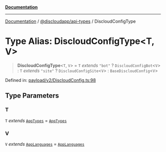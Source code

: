 [**Documentation**](../../../README.md)

***

[Documentation](../../../packages.md) / [@discloudapp/api-types](../README.md) / DiscloudConfigType

# Type Alias: DiscloudConfigType\<T, V\>

> **DiscloudConfigType**\<`T`, `V`\> = `T` *extends* `"bot"` ? `DiscloudConfigBot`\<`V`\> : `T` *extends* `"site"` ? `DiscloudConfigSite`\<`V`\> : `BaseDiscloudConfig`\<`V`\>

Defined in: [payload/v2/DiscloudConfig.ts:98](https://github.com/discloud/discloud.app/blob/5b4e3fe9c701f0b4f5ffa4246f463403d1e47fa1/packages/api-types/payload/v2/DiscloudConfig.ts#L98)

## Type Parameters

### T

`T` *extends* [`AppTypes`](AppTypes.md) = [`AppTypes`](AppTypes.md)

### V

`V` *extends* [`AppLanguages`](AppLanguages.md) = [`AppLanguages`](AppLanguages.md)
